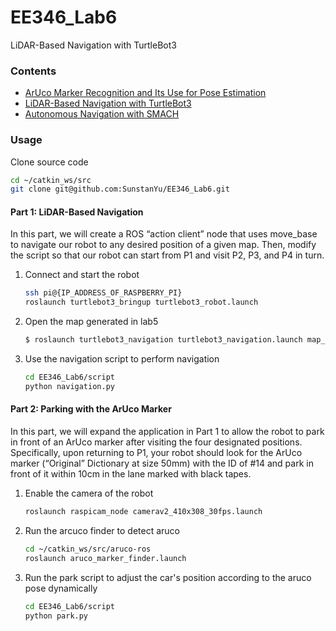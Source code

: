 # EE346_Lab6
LiDAR-Based Navigation with TurtleBot3

### Contents 

- [ArUco Marker Recognition and Its Use for Pose Estimation](https://github.com/SunstanYu/EE346_Line_Follower.git)
- [LiDAR-Based Navigation with TurtleBot3](https://github.com/SunstanYu/EE346_Lab6.git)
- [Autonomous Navigation with SMACH](https://github.com/SunstanYu/EE346_Lab7.git)

### Usage

Clone source code

```bash
cd ~/catkin_ws/src
git clone git@github.com:SunstanYu/EE346_Lab6.git
```

#### Part 1: **LiDAR-Based Navigation**

In this part, we will create a ROS “action client” node that uses move_base to navigate our robot to any desired position of a given map. Then, modify the script so that our robot can start from P1 and visit P2, P3, and P4 in turn.

1. Connect and start the robot 

   ```bash
   ssh pi@{IP_ADDRESS_OF_RASPBERRY_PI}
   roslaunch turtlebot3_bringup turtlebot3_robot.launch
   ```

2. Open the map generated in lab5

   ```bash
   $ roslaunch turtlebot3_navigation turtlebot3_navigation.launch map_file:=$HOME/map.yaml
   ```

3. Use the navigation script to perform navigation

   ```bash
   cd EE346_Lab6/script
   python navigation.py
   ```



#### Part 2: **Parking with the ArUco Marker**

In this part, we will expand the application in Part 1 to allow the robot to park in front of an ArUco marker after visiting the four designated positions. Specifically, upon returning to P1, your robot should look for the ArUco marker (“Original” Dictionary at size 50mm) with the ID of #14 and park in front of it within 10cm in the lane marked with black tapes.

1. Enable the camera of the robot

   ```bash
   roslaunch raspicam_node camerav2_410x308_30fps.launch
   ```

2. Run the arcuco finder to detect aruco

   ```bash
   cd ~/catkin_ws/src/aruco-ros
   roslaunch aruco_marker_finder.launch
   ```

3. Run the park script to adjust the car's position according to the aruco pose dynamically

   ```bash
   cd EE346_Lab6/script
   python park.py
   ```

   
